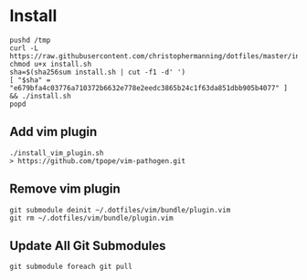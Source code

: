 # Install

    pushd /tmp
    curl -L https://raw.githubusercontent.com/christophermanning/dotfiles/master/install.sh
    chmod u+x install.sh
    sha=$(sha256sum install.sh | cut -f1 -d' ')
    [ "$sha" = "e679bfa4c03776a710372b6632e778e2eedc3865b24c1f63da851dbb905b4077" ] && ./install.sh
    popd

## Add vim plugin

    ./install_vim_plugin.sh
    > https://github.com/tpope/vim-pathogen.git

## Remove vim plugin

    git submodule deinit ~/.dotfiles/vim/bundle/plugin.vim
    git rm ~/.dotfiles/vim/bundle/plugin.vim

## Update All Git Submodules

    git submodule foreach git pull
